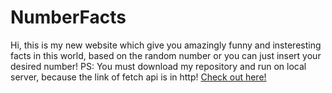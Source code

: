 # NumberFacts
Hi, this is my new website which give you amazingly funny and insteresting facts in this world, based on the random number or you can just insert your desired number!
PS: You must download my repository and run on local server, because the link of fetch api is in http!
<a href="https://number-facts-steel.vercel.app/" target="_blank">Check out here!</a>
